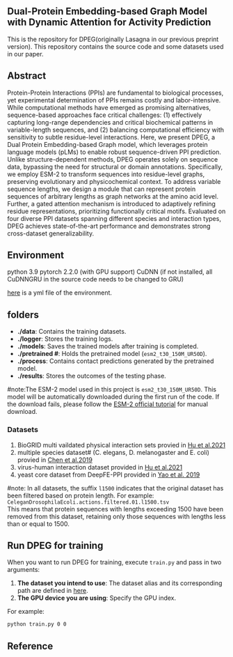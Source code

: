 ## Dual-Protein Embedding-based Graph Model with Dynamic Attention for Activity Prediction

This is the repository for DPEG(originally Lasagna in our previous preprint version).
This repository contains the source code and some datasets used in our paper.

## Abstract

Protein-Protein Interactions (PPIs) are fundamental to biological processes, yet experimental determination of PPIs
remains costly and labor-intensive. While computational methods have emerged as promising alternatives, sequence-based
approaches face critical challenges: (1) effectively capturing long-range dependencies and critical biochemical patterns
in variable-length sequences, and (2) balancing computational efficiency with sensitivity to subtle residue-level
interactions. Here, we present DPEG, a Dual Protein Embedding-based Graph model, which leverages protein language
models (pLMs) to enable robust sequence-driven PPI prediction. Unlike structure-dependent methods, DPEG operates solely
on sequence data, bypassing the need for structural or domain annotations. Specifically, we employ ESM-2 to transform
sequences into residue-level graphs, preserving evolutionary and physicochemical context. To address variable sequence
lengths, we design a module that can represent protein sequences of arbitrary lengths as graph networks at the amino
acid level. Further, a gated attention mechanism is introduced to adaptively refining residue representations,
prioritizing functionally critical motifs. Evaluated on four diverse PPI datasets spanning different species and
interaction types, DPEG achieves state-of-the-art performance and demonstrates strong cross-dataset generalizability.

## Environment

python 3.9
pytorch 2.2.0 (with GPU support)
CuDNN (if not installed, all CuDNNGRU in the source code needs to be
changed to GRU)

[here]() is a yml file of the environment.

## folders
- **./data**: Contains the training datasets.
- **./logger**: Stores the training logs.
- **./models**: Saves the trained models after training is completed.
- **./pretrained #**: Holds the pretrained model (`esm2_t30_150M_UR50D`).
- **./process**: Contains contact predictions generated by the pretrained model.
- **./results**: Stores the outcomes of the testing phase.

#note:The ESM-2 model used in this project is `esm2_t30_150M_UR50D`. This model will be automatically downloaded during the
first run of the code. If the download fails, please follow
the [ESM-2 official tutorial](https://github.com/facebookresearch/esm) for manual download.


### Datasets
1. BioGRID multi vaildated physical interaction sets provied in [Hu et al.2021](https://academic.oup.com/bioinformatics/article/38/3/694/6409848) 
2. multiple species dataset# (C. elegans, D. melanogaster and E. coli) provied in [Chen et al.2019](https://doi.org/10.1093/bioinformatics/btz328)
3. virus-human interaction dataset provided in [Hu et al.2021](https://academic.oup.com/bioinformatics/article/38/3/694/6409848)
4. yeast core dataset from DeepFE-PPI provided in [Yao et al. 2019](https://peerj.com/articles/7126)

#note: In all datasets, the suffix `l1500` indicates that the original dataset has been filtered based on protein length. For example:
`CeleganDrosophilaEcoli.actions.filtered.01.l1500.tsv`  
This means that protein sequences with lengths exceeding 1500 have been removed from this dataset, retaining only those sequences with lengths less than or equal to 1500.

## Run DPEG for training

When you want to run DPEG for training, execute `train.py` and pass in two arguments:  
1. **The dataset you intend to use**: The dataset alias and its corresponding path are defined in [here](https://github.com/Bio-Joint-Lab/DPEG/blob/main/data_file_path.json).  
2. **The GPU device you are using**: Specify the GPU index.  

For example:  
```bash  
python train.py 0 0  
```
## Reference
